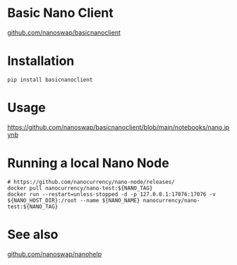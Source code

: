 # Basic Nano Client

[github.com/nanoswap/basicnanoclient](https://github.com/nanoswap/basicnanoclient)

# Installation

```
pip install basicnanoclient
```

# Usage

https://github.com/nanoswap/basicnanoclient/blob/main/notebooks/nano.ipynb

# Running a local Nano Node

```
# https://github.com/nanocurrency/nano-node/releases/
docker pull nanocurrency/nano-test:${NANO_TAG}
docker run --restart=unless-stopped -d -p 127.0.0.1:17076:17076 -v ${NANO_HOST_DIR}:/root --name ${NANO_NAME} nanocurrency/nano-test:${NANO_TAG}
 ```

# See also

[github.com/nanoswap/nanohelp](https://github.com/nanoswap/nanohelp)
